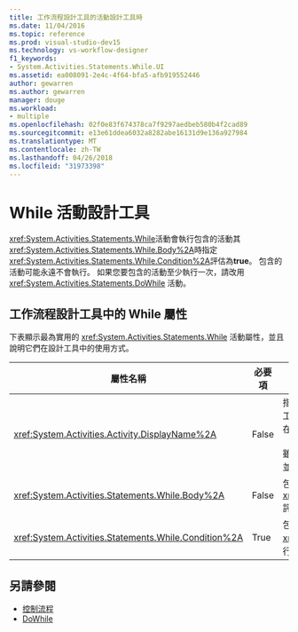 ```yaml
---
title: 工作流程設計工具的活動設計工具時
ms.date: 11/04/2016
ms.topic: reference
ms.prod: visual-studio-dev15
ms.technology: vs-workflow-designer
f1_keywords:
- System.Activities.Statements.While.UI
ms.assetid: ea008091-2e4c-4f64-bfa5-afb919552446
author: gewarren
ms.author: gewarren
manager: douge
ms.workload:
- multiple
ms.openlocfilehash: 02f0e83f674378ca7f9297aedbeb580b4f2cad89
ms.sourcegitcommit: e13e61ddea6032a8282abe16131d9e136a927984
ms.translationtype: MT
ms.contentlocale: zh-TW
ms.lasthandoff: 04/26/2018
ms.locfileid: "31973398"
---
```

# <a name="while-activity-designer"></a>While 活動設計工具

<xref:System.Activities.Statements.While>活動會執行包含的活動其<xref:System.Activities.Statements.While.Body%2A>時指定<xref:System.Activities.Statements.While.Condition%2A>評估為**true**。 包含的活動可能永遠不會執行。 如果您要包含的活動至少執行一次，請改用 <xref:System.Activities.Statements.DoWhile> 活動。

## <a name="while-properties-in-workflow-designer"></a>工作流程設計工具中的 While 屬性

下表顯示最為實用的 <xref:System.Activities.Statements.While> 活動屬性，並且說明它們在設計工具中的使用方式。

|屬性名稱|必要項|使用方式|
|-------------------|--------------|-----------|
|<xref:System.Activities.Activity.DisplayName%2A>|False|指定 <xref:System.Activities.Statements.While> 活動設計工具在標頭中的易記名稱。 預設值為 While。 這個值可以在編輯**屬性**視窗或直接在活動設計工具標頭。<br /><br /> 雖然 <xref:System.Activities.Activity.DisplayName%2A> 並非絕對必要，但建議您盡量使用。|
|<xref:System.Activities.Statements.While.Body%2A>|False|包含要執行的活動時<xref:System.Activities.Statements.While.Condition%2A>評估為**true**。|
|<xref:System.Activities.Statements.While.Condition%2A>|True|包含 Visual Basic 運算式的評估來決定是否在活動<xref:System.Activities.Statements.While.Body%2A>執行。|

## <a name="see-also"></a>另請參閱

- [控制流程](../workflow-designer/control-flow-activity-designers.md)
- [DoWhile](../workflow-designer/dowhile-activity-designer.md)